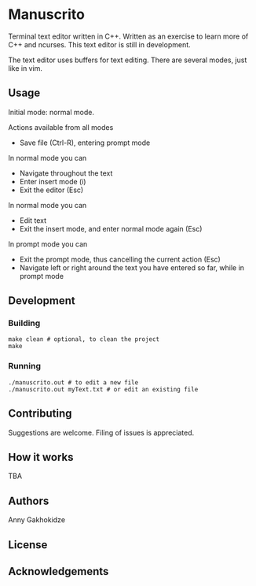 # Manuscrito
Terminal text editor written in C++. Written as an exercise to learn more of C++ and ncurses.
This text editor is still in development.

The text editor uses buffers for text editing. There are several modes, just like in vim.

## Usage
Initial mode: normal mode.

Actions available from all modes
- Save file (Ctrl-R), entering prompt mode

In normal mode you can
- Navigate throughout the text
- Enter insert mode (i)
- Exit the editor (Esc)

In normal mode you can
- Edit text
- Exit the insert mode, and enter normal mode again (Esc)

In prompt mode you can
- Exit the prompt mode, thus cancelling the current action (Esc)
- Navigate left or right around the text you have entered so far, 
while in prompt mode

<!-- ## Getting Started -->
 <!-- ### Prerequisites -->
 <!-- You need to have ncurses installed. -->
<!-- ### Installing (TBA) -->

## Development

### Building

```
make clean # optional, to clean the project
make
```

### Running
```
./manuscrito.out # to edit a new file
./manuscrito.out myText.txt # or edit an existing file
```

## Contributing
 
 Suggestions are welcome. Filing of issues is appreciated.

## How it works
TBA
<!--  post control flow and sequence diagrams-->

## Authors
Anny Gakhokidze

## License

## Acknowledgements
